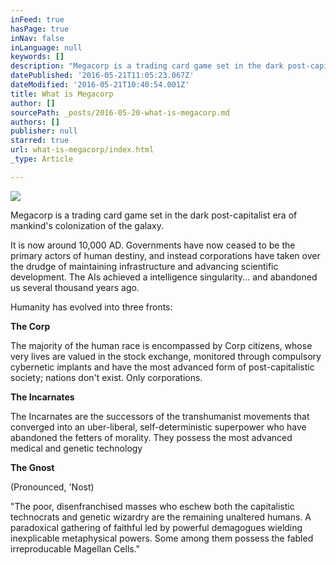 ```yaml
---
inFeed: true
hasPage: true
inNav: false
inLanguage: null
keywords: []
description: "Megacorp is a trading card game set in the dark post-capitalist era of mankind's colonization of the galaxy."
datePublished: '2016-05-21T11:05:23.067Z'
dateModified: '2016-05-21T10:40:54.001Z'
title: What is Megacorp
author: []
sourcePath: _posts/2016-05-20-what-is-megacorp.md
authors: []
publisher: null
starred: true
url: what-is-megacorp/index.html
_type: Article

---
```

![](https://the-grid-user-content.s3-us-west-2.amazonaws.com/921ba29f-f8c6-49c2-99cf-8c62173d12d3.png)

Megacorp is a trading card game set in the dark post-capitalist era of mankind's colonization of the galaxy.

It is now around 10,000 AD. Governments have now ceased to be the primary actors of human destiny, and instead corporations have taken over the drudge of maintaining infrastructure and advancing scientific development. The AIs achieved a intelligence singularity... and abandoned us several thousand years ago.

Humanity has evolved into three fronts:

**The Corp**

The majority of the human race is encompassed by Corp citizens, whose very lives are valued in the stock exchange, monitored through compulsory cybernetic implants and have the most advanced form of post-capitalistic society; nations don't exist. Only corporations.

**The Incarnates**

The Incarnates are the successors of the transhumanist movements that converged into an uber-liberal, self-deterministic superpower who have abandoned the fetters of morality. They possess the most advanced medical and genetic technology

**The Gnost**

(Pronounced, 'Nost)

"The poor, disenfranchised masses who eschew both the capitalistic technocrats and genetic wizardry are the remaining unaltered humans. A paradoxical gathering of faithful led by powerful demagogues wielding inexplicable metaphysical powers. Some among them possess the fabled irreproducable Magellan Cells."